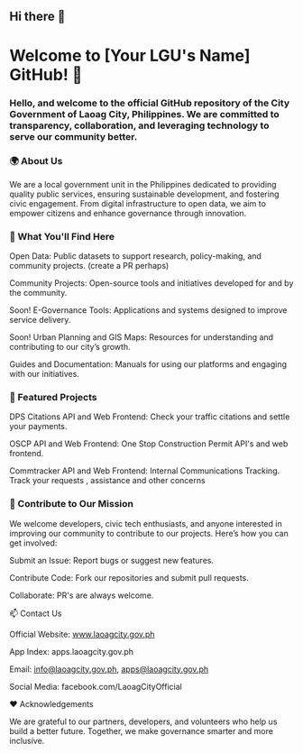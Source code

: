 ## Hi there 👋
# Welcome to [Your LGU's Name] GitHub! 🌟

### Hello, and welcome to the official GitHub repository of the City Government of Laoag City, Philippines. We are committed to transparency, collaboration, and leveraging technology to serve our community better.

### 🌍 About Us

We are a local government unit in the Philippines dedicated to providing quality public services, ensuring sustainable development, and fostering civic engagement. 
From digital infrastructure to open data, we aim to empower citizens and enhance governance through innovation.

### 📂 What You'll Find Here

Open Data: Public datasets to support research, policy-making, and community projects. (create a PR perhaps)

Community Projects: Open-source tools and initiatives developed for and by the community.

Soon! E-Governance Tools: Applications and systems designed to improve service delivery.

Soon! Urban Planning and GIS Maps: Resources for understanding and contributing to our city’s growth. 

Guides and Documentation: Manuals for using our platforms and engaging with our initiatives.

### 🔧 Featured Projects

DPS Citations API and Web Frontend: Check your traffic citations and settle your payments.

OSCP API and Web Frontend: One Stop Construction Permit API's and web frontend.

Commtracker API and Web Frontend: Internal Communications Tracking. Track your requests , assistance and other concerns

### 🤝 Contribute to Our Mission

We welcome developers, civic tech enthusiasts, and anyone interested in improving our community to contribute to our projects. Here’s how you can get involved:

Submit an Issue: Report bugs or suggest new features.

Contribute Code: Fork our repositories and submit pull requests.

Collaborate: PR's are always welcome.

📫 Contact Us

Official Website: www.laoagcity.gov.ph

App Index: apps.laoagcity.gov.ph

Email: info@laoagcity.gov.ph, apps@laoagcity.gov.ph

Social Media: facebook.com/LaoagCityOfficial

❤️ Acknowledgements

We are grateful to our partners, developers, and volunteers who help us build a better future. Together, we make governance smarter and more inclusive.


<!--

**Here are some ideas to get you started:**

🙋‍♀️ A short introduction - what is your organization all about?
🌈 Contribution guidelines - how can the community get involved?
👩‍💻 Useful resources - where can the community find your docs? Is there anything else the community should know?
🍿 Fun facts - what does your team eat for breakfast?
🧙 Remember, you can do mighty things with the power of [Markdown](https://docs.github.com/github/writing-on-github/getting-started-with-writing-and-formatting-on-github/basic-writing-and-formatting-syntax)
-->
